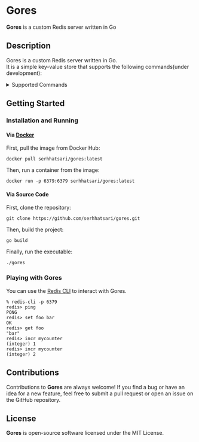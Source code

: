 # Gores
**Gores** is a custom Redis server written in Go  

## Description  
Gores is a custom Redis server written in Go.   
It is a simple key-value store that supports the following commands(under development):
<details>
  <summary>Supported Commands</summary>

* `GET <key>`: Returns the value of the given key. If the key does not exist, it returns `nil`
* `SET <key> <value>`: Sets the value of the given key. If the key exists, it overwrites the value.
* `DEL <key> [<key> ...] `: Removes the specified keys. A key is ignored if it does not exist.  
* `INCR <key>`: Increments the value of the given key by 1. If the key does not exist, it sets the value to 1. If the value of the key cannot be converted to an integer, it returns an error.
* `DECR <key>`: Decrements the value of the given key by 1. If the key does not exist, it sets the value to -1. If the value of the key cannot be converted to an integer, it returns an error.
* `PING [message] ` : Returns `PONG`, or a custom message if one was provided. 
* `COMMANDS`: Returns a list of supported commands

</details>

## Getting Started
### Installation and Running
#### Via [Docker](https://www.docker.com/)  
First, pull the image from Docker Hub: 
```
docker pull serhhatsari/gores:latest
```
Then, run a container from the image:
```shell
docker run -p 6379:6379 serhhatsari/gores:latest
```
#### Via Source Code  
First, clone the repository:
```shell
git clone https://github.com/serhhatsari/gores.git
```
Then, build the project:
```shell
go build
```
Finally, run the executable:
```shell
./gores
```
### Playing with Gores
You can use the [Redis CLI](https://redis.io/topics/rediscli) to interact with Gores.
```shell
% redis-cli -p 6379
redis> ping
PONG
redis> set foo bar
OK
redis> get foo
"bar"
redis> incr mycounter
(integer) 1
redis> incr mycounter
(integer) 2
```


## Contributions
Contributions to **Gores** are always welcome! If you find a bug or have an idea for a new feature, feel free to submit a pull request or open an issue on the GitHub repository.

## License
**Gores** is open-source software licensed under the MIT License.

